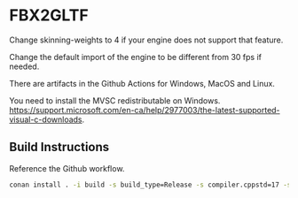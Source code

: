 # FBX2GLTF

Change skinning-weights to 4 if your engine does not support that feature.

Change the default import of the engine to be different from 30 fps if needed.

There are artifacts in the Github Actions for Windows, MacOS and Linux.

You need to install the MVSC redistributable on Windows. https://support.microsoft.com/en-ca/help/2977003/the-latest-supported-visual-c-downloads.

## Build Instructions

Reference the Github workflow.

```bash
conan install . -i build -s build_type=Release -s compiler.cppstd=17 -s compiler.runtime=static --build=missing
```